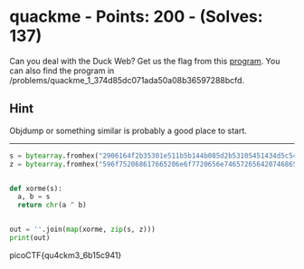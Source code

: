 # quackme - Points: 200 - (Solves: 137)

Can you deal with the Duck Web? Get us the flag from this [program][1].
You can also find the program in
/problems/quackme_1_374d85dc071ada50a08b36597288bcfd.

[1]: https://2018shell2.picoctf.com/static/045aa6ef9d1a761080ef8d6c6b8f052f/main

## Hint

Objdump or something similar is probably a good place to start.

---

```py
s = bytearray.fromhex("2906164f2b35301e511b5b144b085d2b53105451434d5c545d00")
z = bytearray.fromhex("596f752068617665206e6f7720656e746572656420746865204475636b205765")


def xorme(s):
  a, b = s
  return chr(a ^ b)


out = ''.join(map(xorme, zip(s, z)))
print(out)
```

picoCTF{qu4ckm3_6b15c941}
